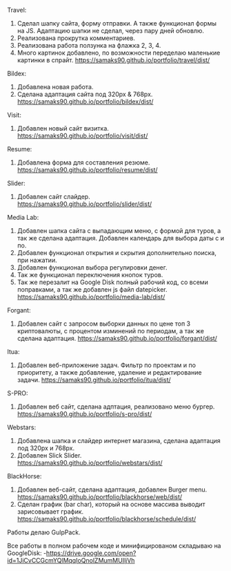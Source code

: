 Travel:
1. Сделал шапку сайта, форму отправки. А также функционал формы на JS. Адаптацию шапки не сделал, через пару дней обновлю.
2. Реализована прокрутка комментариев.
3. Реализована работа ползунка на флажка 2, 3, 4.
4. Много картинок добавлено, по возможности переделаю маленькие картинки в спрайт.
https://samaks90.github.io/portfolio/travel/dist/

Bildex:
1. Добавлена новая работа.
2. Сделана адаптация сайта под 320px & 768px.
https://samaks90.github.io/portfolio/bildex/dist/

Visit:
1. Добавлен новый сайт визитка.
https://samaks90.github.io/portfolio/visit/dist/

Resume:
1. Добавлена форма для составления резюме.
https://samaks90.github.io/portfolio/resume/dist/

Slider:
1. Добавлен сайт слайдер.
https://samaks90.github.io/portfolio/slider/dist/

Media Lab:
1. Добавлен шапка сайта с выпадающим меню, с формой для туров, а так же сделана адаптация. Добавлен календарь для выбора даты с и по.
2. Добавлен функционал открытия и скрытия дополнительно поиска, при нажатии.
3. Добавлен функционал выбора регулировки денег.
4. Так же функционал переключения кнопок туров.
5. Так же перезалит на Google Disk полный рабочий код, со всеми поправками, а так же добавлен js файл datepicker.
https://samaks90.github.io/portfolio/media-lab/dist/

Forgant: 
1. Добавлен сайт с запросом выборки данных по цене топ 3 криптовалюты, с процентом изминений по периодам, а так же сделана адаптация.
https://samaks90.github.io/portfolio/forgant/dist/

Itua:
1. Добавлен веб-приложение задач. Фильтр по проектам и по приоритету, а также добавление, удаление и редактирование задачи.
https://samaks90.github.io/portfolio/itua/dist/

S-PRO:
1. Добавлен веб сайт, сделана адптация, реализовано меню бургер.
https://samaks90.github.io/portfolio/s-pro/dist/

Webstars: 
1. Добавлена шапка и слайдер интернет магазина, сделана адаптация под 320px и 768px.
2. Добавлен Slick Slider.
https://samaks90.github.io/portfolio/webstars/dist/

BlackHorse: 
1. Добавлен веб-сайт, сделана адаптация, добавлен Burger menu.
https://samaks90.github.io/portfolio/blackhorse/web/dist/
2. Сделан график (bar char), который на основе массива выводит зарисовывает график.
https://samaks90.github.io/portfolio/blackhorse/schedule/dist/

Работы делаю GulpPack.

Все работы в полном рабочем коде и минифицированом складываю на GoogleDisk:
-https://drive.google.com/open?id=1JiCvCCGcmYQlMqqIoQnolZMumMUIljVh